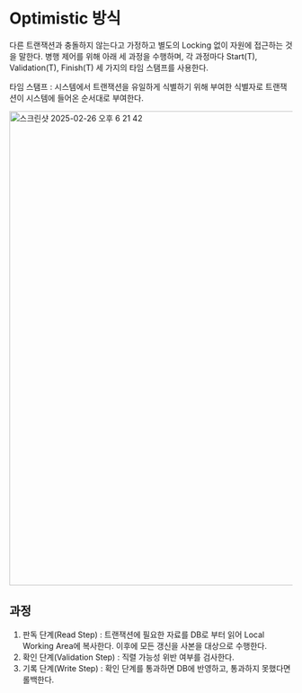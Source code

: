 # Optimistic 방식
다른 트랜잭션과 충돌하지 않는다고 가정하고 별도의 Locking 없이 자원에 접근하는 것을 말한다.
병행 제어를 위해 아래 세 과정을 수행하며, 각 과정마다 Start(T), Validation(T), Finish(T) 세 가지의 타임 스탬프를 사용한다.

타임 스탬프 : 시스템에서 트랜잭션을 유일하게 식별하기 위해 부여한 식별자로 트랜잭션이 시스템에 들어온 순서대로 부여한다.

<img width="843" alt="스크린샷 2025-02-26 오후 6 21 42" src="https://github.com/user-attachments/assets/b4ad8003-e3e5-4a31-bc04-eddd6a4724b0" />

## 과정
1. 판독 단계(Read Step) : 트랜잭션에 필요한 자료를 DB로 부터 읽어 Local Working Area에 복사한다. 이후에 모든 갱신을 사본을 대상으로 수행한다.
2. 확인 단계(Validation Step) : 직렬 가능성 위반 여부를 검사한다.
3. 기록 단계(Write Step) : 확인 단계를 통과하면 DB에 반영하고, 통과하지 못했다면 롤백한다.
